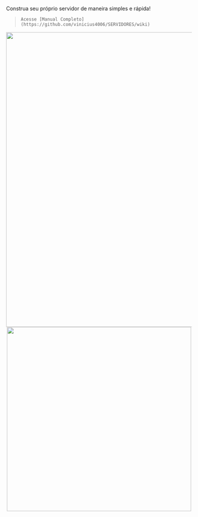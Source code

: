 Construa seu próprio servidor de maneira simples e rápida!

> `Acesse [Manual Completo](https://github.com/vinicius4006/SERVIDORES/wiki)`

<p align="center">
<img src="https://user-images.githubusercontent.com/28130158/226749282-0395f4c8-f5e4-45a7-bdcf-c71e46be454a.gif" width="800"> 
<img src="https://64.media.tumblr.com/36132ff16d995e7096486185d868ea98/tumblr_o4jtklovUq1uvcgjlo2_500.gif" width="500"> 
</p>
